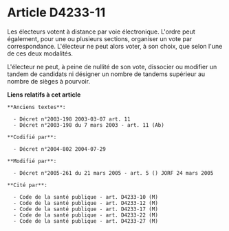 # Article D4233-11

Les électeurs votent à distance par voie électronique. L'ordre peut également, pour une ou plusieurs sections, organiser un
vote par correspondance. L'électeur ne peut alors voter, à son choix, que selon l'une de ces deux modalités.

L'électeur ne peut, à peine de nullité de son vote, dissocier ou modifier un tandem de candidats ni désigner un nombre de
tandems supérieur au nombre de sièges à pourvoir.

**Liens relatifs à cet article**

	**Anciens textes**:

	  - Décret n°2003-198 2003-03-07 art. 11
	  - Décret n°2003-198 du 7 mars 2003 - art. 11 (Ab)

	**Codifié par**:

	  - Décret n°2004-802 2004-07-29

	**Modifié par**:

	  - Décret n°2005-261 du 21 mars 2005 - art. 5 () JORF 24 mars 2005

	**Cité par**:

	  - Code de la santé publique - art. D4233-10 (M)
	  - Code de la santé publique - art. D4233-12 (M)
	  - Code de la santé publique - art. D4233-17 (M)
	  - Code de la santé publique - art. D4233-22 (M)
	  - Code de la santé publique - art. D4233-27 (M)
